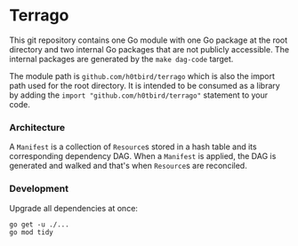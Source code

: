 # Terrago

This git repository contains one Go module with one Go package at the root directory and two internal Go
packages that are not publicly accessible. The internal packages are generated by the `make dag-code` target.

The module path is `github.com/h0tbird/terrago` which is also the import path used for the root directory.
It is intended to be consumed as a library by adding the `import "github.com/h0tbird/terrago"` statement to
your code.

### Architecture
A `Manifest` is a collection of `Resource`s stored in a hash table and its corresponding dependency DAG.
When a `Manifest` is applied, the DAG is generated and walked and that's when `Resource`s are reconciled.

### Development
Upgrade all dependencies at once:
```
go get -u ./...
go mod tidy
```